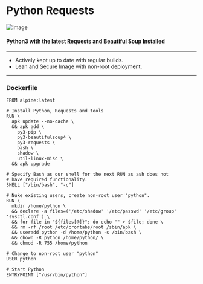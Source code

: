 # Python Requests

![image](https://user-images.githubusercontent.com/32350627/230711034-d71ba9eb-4c02-43a6-855c-6545a9fa3eed.png)

#### Python3 with the latest Requests and Beautiful Soup Installed

---

- Actively kept up to date with regular builds.
- Lean and Secure Image with non-root deployment.

---

### Dockerfile

```
FROM alpine:latest

# Install Python, Requests and tools
RUN \
  apk update --no-cache \
  && apk add \
    py3-pip \
    py3-beautifulsoup4 \
    py3-requests \
    bash \
    shadow \
    util-linux-misc \
  && apk upgrade 

# Specify Bash as our shell for the next RUN as ash does not 
# have required functionality.
SHELL ["/bin/bash", "-c"]

# Nuke existing users, create non-root user "python".
RUN \
  mkdir /home/python \
  && declare -a files=('/etc/shadow' '/etc/passwd' '/etc/group' 'sysctl.conf') \
  && for file in "${files[@]}"; do echo "" > $file; done \
  && rm -rf /root /etc/crontabs/root /sbin/apk \
  && useradd python -d /home/python -s /bin/bash \
  && chown -R python /home/python/ \
  && chmod -R 755 /home/python

# Change to non-root user "python"
USER python

# Start Python
ENTRYPOINT ["/usr/bin/python"]

```
